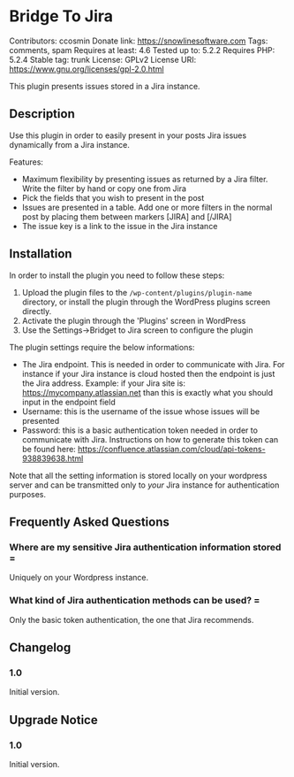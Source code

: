 # Bridge To Jira
Contributors: ccosmin 
Donate link: https://snowlinesoftware.com
Tags: comments, spam
Requires at least: 4.6
Tested up to: 5.2.2 
Requires PHP: 5.2.4
Stable tag: trunk
License: GPLv2
License URI: https://www.gnu.org/licenses/gpl-2.0.html

This plugin presents issues stored in a Jira instance.

## Description

Use this plugin in order to easily present in your posts Jira issues dynamically from a Jira instance.

Features:
* Maximum flexibility by presenting issues as returned by a Jira filter. Write the filter by hand or copy one from Jira
* Pick the fields that you wish to present in the post
* Issues are presented in a table. Add one or more filters in the normal post by placing them between markers [JIRA] and [/JIRA]
* The issue key is a link to the issue in the Jira instance

## Installation

In order to install the plugin you need to follow these steps:

1. Upload the plugin files to the `/wp-content/plugins/plugin-name` directory, or install the plugin through the WordPress plugins screen directly.
2. Activate the plugin through the 'Plugins' screen in WordPress
3. Use the Settings->Bridget to Jira screen to configure the plugin

The plugin settings require the below informations:
* The Jira endpoint. This is needed in order to communicate with Jira. For instance if your Jira instance is cloud hosted then the endpoint is just the Jira address. Example: if your Jira site is: https://mycompany.atlassian.net than this is exactly what you should input in the endpoint field
* Username: this is the username of the issue whose issues will be presented
* Password: this is a basic authentication token needed in order to communicate with Jira. Instructions on how to generate this token can be found here: https://confluence.atlassian.com/cloud/api-tokens-938839638.html

Note that all the setting information is stored locally on your wordpress server and can be transmitted only to *your* Jira instance for authentication purposes.

## Frequently Asked Questions

### Where are my sensitive Jira authentication information stored =

Uniquely on your Wordpress instance.

### What kind of Jira authentication methods can be used? =

Only the basic token authentication, the one that Jira recommends.

## Changelog

### 1.0
Initial version.

## Upgrade Notice

### 1.0
Initial version.

